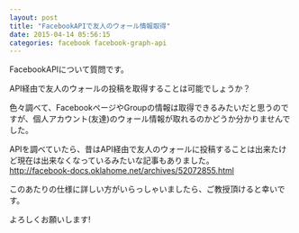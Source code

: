 ```yaml
---
layout: post
title: "FacebookAPIで友人のウォール情報取得"
date: 2015-04-14 05:56:15
categories: facebook facebook-graph-api
---
```

<p>FacebookAPIについて質問です。 </p>

<p>API経由で友人のウォールの投稿を取得することは可能でしょうか？ </p>

<p>色々調べて、FacebookページやGroupの情報は取得できるみたいだと思うのですが、個人アカウント(友達)のウォール情報が取れるのかどうか分かりませんでした。 </p>

<p>APIを調べていたら、昔はAPI経由で友人のウォールに投稿することは出来たけど現在は出来なくなっているみたいな記事もありました。 <br>
<a href="http://facebook-docs.oklahome.net/archives/52072855.html" rel="nofollow">http://facebook-docs.oklahome.net/archives/52072855.html</a> </p>

<p>このあたりの仕様に詳しい方がいらっしゃいましたら、ご教授頂けると幸いです。 </p>

<p>よろしくお願いします!</p>
